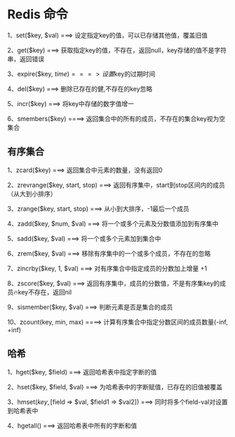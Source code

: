 # Redis 命令

1、set($key, $val) ===> 设定指定key的值，可以已存储其他值，覆盖旧值

2、get($key) ===> 获取指定key的值，不存在，返回null，key存储的值不是字符串，返回错误

3、expire($key, $time)  ===>  设置$key的过期时间

4、del($key)   ===>   删除已存在的健,不存在的key忽略

5、incr($key)  ===>   将key中存储的数字值增一

6、smembers($key) ====> 返回集合中的所有的成员，不存在的集合key视为空集合
## 有序集合

1、zcard($key) ===>  返回集合中元素的数量，没有返回0

2、zrevrange($key, start, stop) ===>  返回有序集中，start到stop区间内的成员（从大到小排序）

3、zrange($key, start, stop)  ===> 从小到大排序，-1最后一个成员

4、zadd($key, $num, $val)  ===>  将一个或多个元素及分数值添加到有序集中

5、sadd($key, $val) ===>  将一个或多个元素加到集合中

6、zrem($key, $val)  ===>  移除有序集中的一个或多个成员，不存在的忽略

7、zincrby($key, 1, $val)  ===>  对有序集合中指定成员的分数加上增量 +1

8、zscore($key, $val)  ===>  返回有序集中，成员的分数值，不是有序集key的成员🔥key不存在，返回nil

9、sismember($key, $val)  ===>  判断元素是否是集合的成员

10、zcount(key, min, max)   ====>   计算有序集合中指定分数区间的成员数量(-inf, +inf)

## 哈希

1、hget($key, $field)  ===>  返回哈希表中指定字断的值

2、hset($key, $field, $val) ===>  为哈希表中的字断赋值，已存在的旧值被覆盖

3、hmset($key, [$field => $val, $field1 => $val2])  ===>  同时将多个field-val对设置到哈希表中

4、hgetall()  ===>  返回哈希表中所有的字断和值